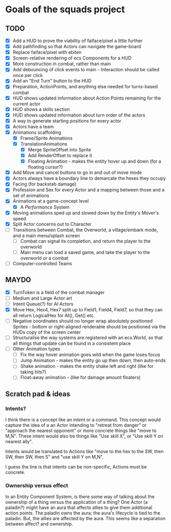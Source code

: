 # Goals of the squads project

## TODO

- [x] Add a HUD to prove the viability of faiface/pixel a little further
- [x] Add pathfinding so that Actors can navigate the game-board
- [x] Replace faiface/pixel with ebiten
- [x] Screen-relative rendering of ecs Components for a HUD
- [x] More construction in combat, rather than main
- [x] Add debouncing of click events to main - Interaction should be called once per click
- [x] Add an "End Turn" button to the HUD
- [x] Preparation, ActionPoints, and anything else needed for turns-based combat
- [x] HUD shows updated information about Action Points remaining for the current actor
- [x] HUD shows a skills section
- [x] HUD shows updated information about turn order of the actors
- [x] A way to generate starting positions for every actor
- [x] Actors have a team
- [x] Animations scaffolding
  - [x] Frame/Sprite Animations
  - [x] TranslationAnimations
    - [x] Merge SpriteOffset into Sprite
    - [x] Add RenderOffset to replace it
    - [x] Floating Animation - makes the entity hover up and down (for a floating cursor?)
- [x] Add Move and cancel buttons to go in and out of move mode
- [x] Actors always have a boundary line to demarcate the hexes they occupy
- [x] Facing (for backstab damage)
- [x] Profession and Sex for every Actor and a mapping between those and a set of animations
- [x] Animations at a game-concept level
  - [x] A _Performance_ System
- [x] Moving animations sped up and slowed down by the Entity's Mover's speed
- [x] Split Actor concerns out to Character
- [ ] Transitions between Combat, the Overworld, a village/embark mode, and a main menu/splash screen
  - [ ] Combat can signal its completion, and return the player to the overworld
  - [ ] Main menu can load a saved game, and take the player to the overworld or a combat
- [ ] Computer-controlled Teams

## MAYDO
- [x] TurnToken is a field of the combat manager
- [ ] Medium and Large Actor art
- [ ] Intent Queue(?) for AI Actors
- [x] Move Hex, Hex4, Hex7 split up to Field1, Field4, Field7, so that they can all return LogicalHex for At(), Get() etc.
- [ ] Negative coordinates should no longer wrap absolutely positioned Sprites - bottom or right-aligned renderable should be positioned via the HUDs copy of the screen center
- [ ] Structuralise the way systems are registered with an ecs.World, so that all things that update can be found in a consistent place
- [ ] Other Animation types
  - [ ] Fix the way hover animation goes wild when the game loses focus
  - [ ] Jump Animation - makes the entity go up then down, then auto-ends
  - [ ] Shake animation - makes the entity shake left and right (like for taking hits?)
  - [ ] Float-away animation - (like for damage amount floaters)

## Scratch pad & ideas

### Intents?

I think there is a concept like an _intent_ or a command. This concept would capture the idea of a an Actor intending to "retreat from danger" or "approach the nearest opponent" or more concrete things like "move to M,N". These intent would also be things like "Use skill X", or "Use skill Y on nearest ally".

Intents would be translated to Actions like "move to the hex to the SW, then SW, then SW, then S" and "use skill Y on M,N".

I guess the line is that intents can be non-specific, Actions must be concrete.

### Ownership versus effect

In an Entity Component System, is there some way of talking about the ownership of a thing versus the application of a thing? One Actor (a paladin?) might have an aura that affects allies to give them additional action points. The paladin owns the aura; the aura's lifecycle is tied to the paladin. But, the allies are affected by the aura. This seems like a separation between affect? and ownership.
